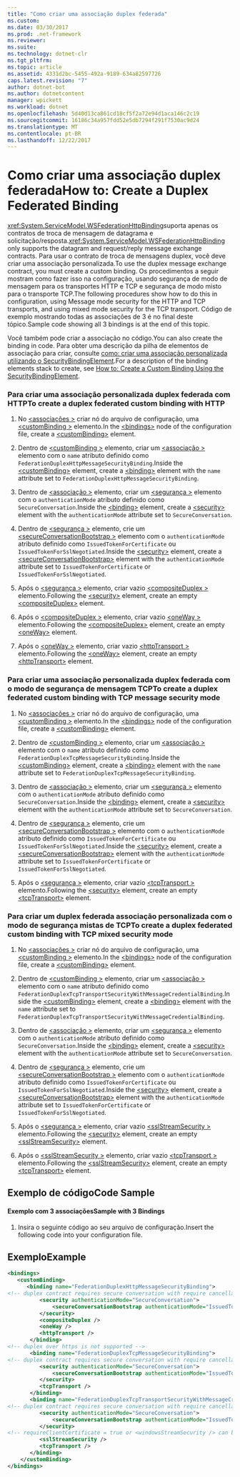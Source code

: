 ```yaml
---
title: "Como criar uma associação duplex federada"
ms.custom: 
ms.date: 03/30/2017
ms.prod: .net-framework
ms.reviewer: 
ms.suite: 
ms.technology: dotnet-clr
ms.tgt_pltfrm: 
ms.topic: article
ms.assetid: 4331d2bc-5455-492a-9189-634a82597726
caps.latest.revision: "7"
author: dotnet-bot
ms.author: dotnetcontent
manager: wpickett
ms.workload: dotnet
ms.openlocfilehash: 5d40d13ca861cd18cf5f2a72e94d1aca146c2c19
ms.sourcegitcommit: 16186c34a957fdd52e5db7294f291f7530ac9d24
ms.translationtype: MT
ms.contentlocale: pt-BR
ms.lasthandoff: 12/22/2017
---
```

# <a name="how-to-create-a-duplex-federated-binding"></a><span data-ttu-id="dd1f3-102">Como criar uma associação duplex federada</span><span class="sxs-lookup"><span data-stu-id="dd1f3-102">How to: Create a Duplex Federated Binding</span></span>
<span data-ttu-id="dd1f3-103"><xref:System.ServiceModel.WSFederationHttpBinding>suporta apenas os contratos de troca de mensagem de datagrama e solicitação/resposta.</span><span class="sxs-lookup"><span data-stu-id="dd1f3-103"><xref:System.ServiceModel.WSFederationHttpBinding> only supports the datagram and request/reply message exchange contracts.</span></span> <span data-ttu-id="dd1f3-104">Para usar o contrato de troca de mensagens duplex, você deve criar uma associação personalizada.</span><span class="sxs-lookup"><span data-stu-id="dd1f3-104">To use the duplex message exchange contract, you must create a custom binding.</span></span> <span data-ttu-id="dd1f3-105">Os procedimentos a seguir mostram como fazer isso na configuração, usando segurança de modo de mensagem para os transportes HTTP e TCP e segurança de modo misto para o transporte TCP.</span><span class="sxs-lookup"><span data-stu-id="dd1f3-105">The following procedures show how to do this in configuration, using Message mode security for the HTTP and TCP transports, and using mixed mode security for the TCP transport.</span></span> <span data-ttu-id="dd1f3-106">Código de exemplo mostrando todas as associações de 3 é no final deste tópico.</span><span class="sxs-lookup"><span data-stu-id="dd1f3-106">Sample code showing all 3 bindings is at the end of this topic.</span></span>  
  
 <span data-ttu-id="dd1f3-107">Você também pode criar a associação no código.</span><span class="sxs-lookup"><span data-stu-id="dd1f3-107">You can also create the binding in code.</span></span> <span data-ttu-id="dd1f3-108">Para obter uma descrição da pilha de elementos de associação para criar, consulte [como: criar uma associação personalizada utilizando o SecurityBindingElement](../../../../docs/framework/wcf/feature-details/how-to-create-a-custom-binding-using-the-securitybindingelement.md).</span><span class="sxs-lookup"><span data-stu-id="dd1f3-108">For a description of the binding elements stack to create, see [How to: Create a Custom Binding Using the SecurityBindingElement](../../../../docs/framework/wcf/feature-details/how-to-create-a-custom-binding-using-the-securitybindingelement.md).</span></span>  
  
### <a name="to-create-a-duplex-federated-custom-binding-with-http"></a><span data-ttu-id="dd1f3-109">Para criar uma associação personalizada duplex federada com HTTP</span><span class="sxs-lookup"><span data-stu-id="dd1f3-109">To create a duplex federated custom binding with HTTP</span></span>  
  
1.  <span data-ttu-id="dd1f3-110">No [ \<associações >](../../../../docs/framework/configure-apps/file-schema/wcf/bindings.md) criar nó do arquivo de configuração, uma [ \<customBinding >](../../../../docs/framework/configure-apps/file-schema/wcf/custombinding.md) elemento.</span><span class="sxs-lookup"><span data-stu-id="dd1f3-110">In the [\<bindings>](../../../../docs/framework/configure-apps/file-schema/wcf/bindings.md) node of the configuration file, create a [\<customBinding>](../../../../docs/framework/configure-apps/file-schema/wcf/custombinding.md) element.</span></span>  
  
2.  <span data-ttu-id="dd1f3-111">Dentro de [ \<customBinding >](../../../../docs/framework/configure-apps/file-schema/wcf/custombinding.md) elemento, criar um [ \<associação >](../../../../docs/framework/misc/binding.md) elemento com o `name` atributo definido como `FederationDuplexHttpMessageSecurityBinding`.</span><span class="sxs-lookup"><span data-stu-id="dd1f3-111">Inside the [\<customBinding>](../../../../docs/framework/configure-apps/file-schema/wcf/custombinding.md) element, create a [\<binding>](../../../../docs/framework/misc/binding.md) element with the `name` attribute set to `FederationDuplexHttpMessageSecurityBinding`.</span></span>  
  
3.  <span data-ttu-id="dd1f3-112">Dentro de [ \<associação >](../../../../docs/framework/misc/binding.md) elemento, criar um [ \<segurança >](../../../../docs/framework/configure-apps/file-schema/wcf/security-of-custombinding.md) elemento com o `authenticationMode` atributo definido como `SecureConversation`.</span><span class="sxs-lookup"><span data-stu-id="dd1f3-112">Inside the [\<binding>](../../../../docs/framework/misc/binding.md) element, create a [\<security>](../../../../docs/framework/configure-apps/file-schema/wcf/security-of-custombinding.md) element with the `authenticationMode` attribute set to `SecureConversation`.</span></span>  
  
4.  <span data-ttu-id="dd1f3-113">Dentro de [ \<segurança >](../../../../docs/framework/configure-apps/file-schema/wcf/security-of-custombinding.md) elemento, crie um [ \<secureConversationBootstrap >](../../../../docs/framework/configure-apps/file-schema/wcf/secureconversationbootstrap.md) elemento com o `authenticationMode` atributo definido como `IssuedTokenForCertificate` ou `IssuedTokenForSslNegotiated`.</span><span class="sxs-lookup"><span data-stu-id="dd1f3-113">Inside the [\<security>](../../../../docs/framework/configure-apps/file-schema/wcf/security-of-custombinding.md) element, create a [\<secureConversationBootstrap>](../../../../docs/framework/configure-apps/file-schema/wcf/secureconversationbootstrap.md) element with the `authenticationMode` attribute set to `IssuedTokenForCertificate` or `IssuedTokenForSslNegotiated`.</span></span>  
  
5.  <span data-ttu-id="dd1f3-114">Após o [ \<segurança >](../../../../docs/framework/configure-apps/file-schema/wcf/security-of-custombinding.md) elemento, criar vazio [ \<compositeDuplex >](../../../../docs/framework/configure-apps/file-schema/wcf/compositeduplex.md) elemento.</span><span class="sxs-lookup"><span data-stu-id="dd1f3-114">Following the [\<security>](../../../../docs/framework/configure-apps/file-schema/wcf/security-of-custombinding.md) element, create an empty [\<compositeDuplex>](../../../../docs/framework/configure-apps/file-schema/wcf/compositeduplex.md) element.</span></span>  
  
6.  <span data-ttu-id="dd1f3-115">Após o [ \<compositeDuplex >](../../../../docs/framework/configure-apps/file-schema/wcf/compositeduplex.md) elemento, criar vazio [ \<oneWay >](../../../../docs/framework/configure-apps/file-schema/wcf/oneway.md) elemento.</span><span class="sxs-lookup"><span data-stu-id="dd1f3-115">Following the [\<compositeDuplex>](../../../../docs/framework/configure-apps/file-schema/wcf/compositeduplex.md) element, create an empty [\<oneWay>](../../../../docs/framework/configure-apps/file-schema/wcf/oneway.md) element.</span></span>  
  
7.  <span data-ttu-id="dd1f3-116">Após o [ \<oneWay >](../../../../docs/framework/configure-apps/file-schema/wcf/oneway.md) elemento, criar vazio [ \<httpTransport >](../../../../docs/framework/configure-apps/file-schema/wcf/httptransport.md) elemento.</span><span class="sxs-lookup"><span data-stu-id="dd1f3-116">Following the [\<oneWay>](../../../../docs/framework/configure-apps/file-schema/wcf/oneway.md) element, create an empty [\<httpTransport>](../../../../docs/framework/configure-apps/file-schema/wcf/httptransport.md) element.</span></span>  
  
### <a name="to-create-a-duplex-federated-custom-binding-with-tcp-message-security-mode"></a><span data-ttu-id="dd1f3-117">Para criar uma associação personalizada duplex federada com o modo de segurança de mensagem TCP</span><span class="sxs-lookup"><span data-stu-id="dd1f3-117">To create a duplex federated custom binding with TCP message security mode</span></span>  
  
1.  <span data-ttu-id="dd1f3-118">No [ \<associações >](../../../../docs/framework/configure-apps/file-schema/wcf/bindings.md) criar nó do arquivo de configuração, uma [ \<customBinding >](../../../../docs/framework/configure-apps/file-schema/wcf/custombinding.md) elemento.</span><span class="sxs-lookup"><span data-stu-id="dd1f3-118">In the [\<bindings>](../../../../docs/framework/configure-apps/file-schema/wcf/bindings.md) node of the configuration file, create a [\<customBinding>](../../../../docs/framework/configure-apps/file-schema/wcf/custombinding.md) element.</span></span>   
  
2.  <span data-ttu-id="dd1f3-119">Dentro de [ \<customBinding >](../../../../docs/framework/configure-apps/file-schema/wcf/custombinding.md) elemento, criar um [ \<associação >](../../../../docs/framework/misc/binding.md) elemento com o `name` atributo definido como `FederationDuplexTcpMessageSecurityBinding`.</span><span class="sxs-lookup"><span data-stu-id="dd1f3-119">Inside the [\<customBinding>](../../../../docs/framework/configure-apps/file-schema/wcf/custombinding.md) element, create a [\<binding>](../../../../docs/framework/misc/binding.md) element with the `name` attribute set to `FederationDuplexTcpMessageSecurityBinding`.</span></span>  
  
3.  <span data-ttu-id="dd1f3-120">Dentro de [ \<associação >](../../../../docs/framework/misc/binding.md) elemento, criar um [ \<segurança >](../../../../docs/framework/configure-apps/file-schema/wcf/security-of-custombinding.md) elemento com o `authenticationMode` atributo definido como `SecureConversation`.</span><span class="sxs-lookup"><span data-stu-id="dd1f3-120">Inside the [\<binding>](../../../../docs/framework/misc/binding.md) element, create a [\<security>](../../../../docs/framework/configure-apps/file-schema/wcf/security-of-custombinding.md) element with the `authenticationMode` attribute set to `SecureConversation`.</span></span>  
  
4.  <span data-ttu-id="dd1f3-121">Dentro de [ \<segurança >](../../../../docs/framework/configure-apps/file-schema/wcf/security-of-custombinding.md) elemento, crie um [ \<secureConversationBootstrap >](../../../../docs/framework/configure-apps/file-schema/wcf/secureconversationbootstrap.md) elemento com o `authenticationMode` atributo definido como `IssuedTokenForCertificate` ou `IssuedTokenForSslNegotiated`.</span><span class="sxs-lookup"><span data-stu-id="dd1f3-121">Inside the [\<security>](../../../../docs/framework/configure-apps/file-schema/wcf/security-of-custombinding.md) element, create a [\<secureConversationBootstrap>](../../../../docs/framework/configure-apps/file-schema/wcf/secureconversationbootstrap.md) element with the `authenticationMode` attribute set to `IssuedTokenForCertificate` or `IssuedTokenForSslNegotiated`.</span></span>  
  
5.  <span data-ttu-id="dd1f3-122">Após o [ \<segurança >](../../../../docs/framework/configure-apps/file-schema/wcf/security-of-custombinding.md) elemento, criar vazio [ \<tcpTransport >](../../../../docs/framework/configure-apps/file-schema/wcf/tcptransport.md) elemento.</span><span class="sxs-lookup"><span data-stu-id="dd1f3-122">Following the [\<security>](../../../../docs/framework/configure-apps/file-schema/wcf/security-of-custombinding.md) element, create an empty [\<tcpTransport>](../../../../docs/framework/configure-apps/file-schema/wcf/tcptransport.md) element.</span></span>  
  
### <a name="to-create-a-duplex-federated-custom-binding-with-tcp-mixed-security-mode"></a><span data-ttu-id="dd1f3-123">Para criar um duplex federada associação personalizada com o modo de segurança mistas de TCP</span><span class="sxs-lookup"><span data-stu-id="dd1f3-123">To create a duplex federated custom binding with TCP mixed security mode</span></span>  
  
1.  <span data-ttu-id="dd1f3-124">No [ \<associações >](../../../../docs/framework/configure-apps/file-schema/wcf/bindings.md) criar nó do arquivo de configuração, uma [ \<customBinding >](../../../../docs/framework/configure-apps/file-schema/wcf/custombinding.md) elemento.</span><span class="sxs-lookup"><span data-stu-id="dd1f3-124">In the [\<bindings>](../../../../docs/framework/configure-apps/file-schema/wcf/bindings.md) node of the configuration file, create a [\<customBinding>](../../../../docs/framework/configure-apps/file-schema/wcf/custombinding.md) element.</span></span>   
  
2.  <span data-ttu-id="dd1f3-125">Dentro de [ \<customBinding >](../../../../docs/framework/configure-apps/file-schema/wcf/custombinding.md) elemento, criar um [ \<associação >](../../../../docs/framework/misc/binding.md) elemento com o `name` atributo definido como `FederationDuplexTcpTransportSecurityWithMessageCredentialBinding`.</span><span class="sxs-lookup"><span data-stu-id="dd1f3-125">Inside the [\<customBinding>](../../../../docs/framework/configure-apps/file-schema/wcf/custombinding.md) element, create a [\<binding>](../../../../docs/framework/misc/binding.md) element with the `name` attribute set to `FederationDuplexTcpTransportSecurityWithMessageCredentialBinding`.</span></span>  
  
3.  <span data-ttu-id="dd1f3-126">Dentro de [ \<associação >](../../../../docs/framework/misc/binding.md) elemento, criar um [ \<segurança >](../../../../docs/framework/configure-apps/file-schema/wcf/security-of-custombinding.md) elemento com o `authenticationMode` atributo definido como `SecureConversation`.</span><span class="sxs-lookup"><span data-stu-id="dd1f3-126">Inside the [\<binding>](../../../../docs/framework/misc/binding.md) element, create a [\<security>](../../../../docs/framework/configure-apps/file-schema/wcf/security-of-custombinding.md) element with the `authenticationMode` attribute set to `SecureConversation`.</span></span>  
  
4.  <span data-ttu-id="dd1f3-127">Dentro de [ \<segurança >](../../../../docs/framework/configure-apps/file-schema/wcf/security-of-custombinding.md) elemento, crie um [ \<secureConversationBootstrap >](../../../../docs/framework/configure-apps/file-schema/wcf/secureconversationbootstrap.md) elemento com o `authenticationMode` atributo definido como `IssuedTokenForCertificate` ou `IssuedTokenForSslNegotiated`.</span><span class="sxs-lookup"><span data-stu-id="dd1f3-127">Inside the [\<security>](../../../../docs/framework/configure-apps/file-schema/wcf/security-of-custombinding.md) element, create a [\<secureConversationBootstrap>](../../../../docs/framework/configure-apps/file-schema/wcf/secureconversationbootstrap.md) element with the `authenticationMode` attribute set to `IssuedTokenForCertificate` or `IssuedTokenForSslNegotiated`.</span></span>  
  
5.  <span data-ttu-id="dd1f3-128">Após o [ \<segurança >](../../../../docs/framework/configure-apps/file-schema/wcf/security-of-custombinding.md) elemento, criar vazio [ \<sslStreamSecurity >](../../../../docs/framework/configure-apps/file-schema/wcf/sslstreamsecurity.md) elemento.</span><span class="sxs-lookup"><span data-stu-id="dd1f3-128">Following the [\<security>](../../../../docs/framework/configure-apps/file-schema/wcf/security-of-custombinding.md) element, create an empty [\<sslStreamSecurity>](../../../../docs/framework/configure-apps/file-schema/wcf/sslstreamsecurity.md) element.</span></span>  
  
6.  <span data-ttu-id="dd1f3-129">Após o [ \<sslStreamSecurity >](../../../../docs/framework/configure-apps/file-schema/wcf/sslstreamsecurity.md) elemento, criar vazio [ \<tcpTransport >](../../../../docs/framework/configure-apps/file-schema/wcf/tcptransport.md) elemento.</span><span class="sxs-lookup"><span data-stu-id="dd1f3-129">Following the [\<sslStreamSecurity>](../../../../docs/framework/configure-apps/file-schema/wcf/sslstreamsecurity.md) element, create an empty [\<tcpTransport>](../../../../docs/framework/configure-apps/file-schema/wcf/tcptransport.md) element.</span></span>  
  
## <a name="code-sample"></a><span data-ttu-id="dd1f3-130">Exemplo de código</span><span class="sxs-lookup"><span data-stu-id="dd1f3-130">Code Sample</span></span>  
  
#### <a name="sample-with-3-bindings"></a><span data-ttu-id="dd1f3-131">Exemplo com 3 associações</span><span class="sxs-lookup"><span data-stu-id="dd1f3-131">Sample with 3 Bindings</span></span>  
  
1.  <span data-ttu-id="dd1f3-132">Insira o seguinte código ao seu arquivo de configuração.</span><span class="sxs-lookup"><span data-stu-id="dd1f3-132">Insert the following code into your configuration file.</span></span>  
  
## <a name="example"></a><span data-ttu-id="dd1f3-133">Exemplo</span><span class="sxs-lookup"><span data-stu-id="dd1f3-133">Example</span></span>  
  
```xml  
<bindings>  
   <customBinding>  
      <binding name="FederationDuplexHttpMessageSecurityBinding">  
<!-- duplex contract requires secure conversation with require cancellation = true -->  
          <security authenticationMode="SecureConversation">  
              <secureConversationBootstrap authenticationMode="IssuedTokenForSslNegotiated" />  
          </security>  
          <compositeDuplex />  
          <oneWay />  
          <httpTransport />  
       </binding>  
<!-- duplex over https is not supported -->  
       <binding name="FederationDuplexTcpMessageSecurityBinding">  
<!-- duplex contract requires secure conversation with require cancellation = true -->  
          <security authenticationMode="SecureConversation">  
              <secureConversationBootstrap authenticationMode="IssuedTokenForSslNegotiated" />  
          </security>  
          <tcpTransport />  
       </binding>              
       <binding name="FederationDuplexTcpTransportSecurityWithMessageCredentialsBinding">  
<!-- duplex contract requires secure conversation with require cancellation = true -->  
          <security authenticationMode="SecureConversation">  
              <secureConversationBootstrap authenticationMode="IssuedTokenOverTransport" />  
          </security>  
<!-- requireClientCertificate = true or <windowsStreamSecurity /> can be used, but does not make sense for most scenarios -->  
          <sslStreamSecurity />  
          <tcpTransport />  
       </binding>              
    </customBinding>  
</bindings>  
```
